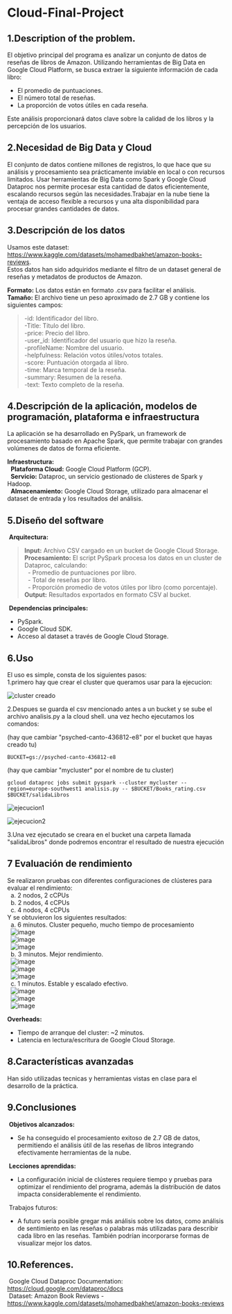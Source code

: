 # Cloud-Final-Project

## 1.Description of the problem.
El objetivo principal del programa es analizar un conjunto de datos de reseñas de libros de Amazon. Utilizando herramientas de Big Data en Google Cloud Platform, se busca extraer la siguiente información de cada libro:<br/>
- El promedio de puntuaciones.<br/>
- El número total de reseñas.<br/>
- La proporción de votos útiles en cada reseña.<br/>

Este análisis proporcionará datos clave sobre la calidad de los libros y la percepción de los usuarios.

## 2.Necesidad de Big Data y Cloud
El conjunto de datos contiene millones de registros, lo que hace que su análisis y procesamiento sea prácticamente inviable en local o con recursos limitados. Usar herramientas de Big Data como Spark y Google Cloud Dataproc nos permite procesar esta cantidad de datos eficientemente, escalando recursos según las necesidades.Trabajar en la nube tiene la ventaja de acceso flexible a recursos y una alta disponibilidad para procesar grandes cantidades de datos.

## 3.Descripción de los datos

Usamos este dataset: https://www.kaggle.com/datasets/mohamedbakhet/amazon-books-reviews. <br/>
Estos datos han sido adquiridos mediante el filtro de un dataset general de reseñas y metadatos de productos de Amazon.<br/>

**Formato:** Los datos están en formato .csv para facilitar el análisis.<br/>
**Tamaño:** El archivo tiene un peso aproximado de 2.7 GB y contiene los siguientes campos:<br/>

  >-id: Identificador del libro.<br/>
  -Title: Título del libro.<br/>
  -price: Precio del libro.<br/>
  -user_id: Identificador del usuario que hizo la reseña.<br/>
  -profileName: Nombre del usuario.<br/>
  -helpfulness: Relación votos útiles/votos totales.<br/>
  -score: Puntuación otorgada al libro.<br/>
  -time: Marca temporal de la reseña.<br/>
  -summary: Resumen de la reseña.<br/>
  -text: Texto completo de la reseña.<br/>

## 4.Descripción de la aplicación, modelos de programación, plataforma e infraestructura
La aplicación se ha desarrollado en PySpark, un framework de procesamiento basado en Apache Spark, que permite trabajar con grandes volúmenes de datos de forma eficiente.<br/>

**Infraestructura:**<br/>
  &nbsp;&nbsp;**Plataforma Cloud:** Google Cloud Platform (GCP).<br/>
  &nbsp;&nbsp;**Servicio:** Dataproc, un servicio gestionado de clústeres de Spark y Hadoop.<br/>
  &nbsp;&nbsp;**Almacenamiento:** Google Cloud Storage, utilizado para almacenar el dataset de entrada y los resultados del análisis.<br/>

## 5.Diseño del software
&nbsp;**Arquitectura:**<br/>
  >**Input:** Archivo CSV cargado en un bucket de Google Cloud Storage.<br/>
  **Procesamiento:** El script PySpark procesa los datos en un cluster de Dataproc, calculando:<br/>
   &nbsp; - Promedio de puntuaciones por libro.<br/>
   &nbsp; - Total de reseñas por libro.<br/>
   &nbsp; - Proporción promedio de votos útiles por libro (como porcentaje).<br/>
  **Output:** Resultados exportados en formato CSV al bucket.<br/>

&nbsp;**Dependencias principales:**<br/>
  - PySpark.<br/>
  - Google Cloud SDK.<br/>
  - Acceso al dataset a través de Google Cloud Storage.<br/>

## 6.Uso
El uso es simple, consta de los siguientes pasos:<br/>
  1.primero hay que crear el cluster que queramos usar para la ejecucion:<br/>
  
![cluster creado](https://github.com/user-attachments/assets/25bf4370-03b7-4791-86c2-edcb2e82ddaa)

 2.Despues se guarda el csv mencionado antes a un bucket y se sube el archivo analisis.py a la cloud shell. una vez hecho ejecutamos los comandos: 

(hay que cambiar "psyched-canto-436812-e8" por el bucket que hayas creado tu)
~~~
BUCKET=gs://psyched-canto-436812-e8 
~~~
(hay que cambiar "mycluster" por el nombre de tu cluster)
~~~
gcloud dataproc jobs submit pyspark --cluster mycluster --region=europe-southwest1 analisis.py -- $BUCKET/Books_rating.csv $BUCKET/salidaLibros
~~~
![ejecucion1](https://github.com/user-attachments/assets/c7a3e0e8-83f9-47db-a783-b6c7def01ef8)

![ejecucion2](https://github.com/user-attachments/assets/0df2b6c4-2f1f-46c1-9f53-1f2498920cab)

  3.Una vez ejecutado se creara en el bucket una carpeta llamada "salidaLibros" donde podremos encontrar el resultado de nuestra ejecución

## 7 Evaluación de rendimiento
Se realizaron pruebas con diferentes configuraciones de clústeres para evaluar el rendimiento:<br/>
  &nbsp;&nbsp;a. 2 nodos, 2 cCPUs<br/>
  &nbsp;&nbsp;b. 2 nodos, 4 cCPUs<br/>
  &nbsp;&nbsp;c. 4 nodos, 4 cCPUs<br/>
Y se obtuvieron los siguientes resultados:<br/>
  &nbsp;&nbsp;a. 6 minutos. Cluster pequeño, mucho tiempo de procesamiento<br/>
  &nbsp;&nbsp;![image](https://github.com/user-attachments/assets/53e7ebd4-3431-4cde-9883-df47c069d802)<br/>
  &nbsp;&nbsp;![image](https://github.com/user-attachments/assets/5d0094f9-8c7a-4b93-9f79-0c5a233789a3)<br/>
  &nbsp;&nbsp;![image](https://github.com/user-attachments/assets/7d7de81e-d6a6-46e7-8680-4886371118f6)<br/>
  &nbsp;&nbsp;b. 3 minutos. Mejor rendimiento.<br/>
  &nbsp;&nbsp;![image](https://github.com/user-attachments/assets/191d67f8-aa59-4ef0-88bb-a4fa7e957cdd)<br/>
  &nbsp;&nbsp;![image](https://github.com/user-attachments/assets/77d1d7e9-ec98-43fc-ab28-1802b0877f25)<br/>
  &nbsp;&nbsp;![image](https://github.com/user-attachments/assets/8050e6e4-cc8e-4b4d-a230-373056b63d98)<br/>
  &nbsp;&nbsp;c. 1 minutos. Estable y escalado efectivo.<br/>
  &nbsp;&nbsp;![image](https://github.com/user-attachments/assets/cbb85a24-3090-408e-9040-9c49358b1780)<br/>
  &nbsp;&nbsp;![image](https://github.com/user-attachments/assets/28bc4a0b-e809-46ef-b6d2-c3f65c4237c3)<br/>
  &nbsp;&nbsp;![image](https://github.com/user-attachments/assets/3d0e0c50-65de-4ea0-ab3e-4f5ac7f8258e)<br/>

**Overheads:**<br/>
  - Tiempo de arranque del cluster: ~2 minutos.<br/>
  - Latencia en lectura/escritura de Google Cloud Storage.<br/>

## 8.Características avanzadas
Han sido utilizadas tecnicas y herramientas vistas en clase para el desarrollo de la práctica.

## 9.Conclusiones
&nbsp;**Objetivos alcanzados:**<br/>
- Se ha conseguido el procesamiento exitoso de 2.7 GB de datos, permitiendo el análisis útil de las reseñas de libros integrando efectivamente herramientas de la nube.<br/>

&nbsp;**Lecciones aprendidas:**<br/>
- La configuración inicial de clústeres requiere tiempo y pruebas para optimizar el rendimiento del programa, además la distribución de datos impacta considerablemente el rendimiento.<br/>

&nbsp;Trabajos futuros:<br/>
- A futuro sería posible gregar más análisis sobre los datos, como análisis de sentimiento en las reseñas o palabras más utilizadas para describir cada libro en las reseñas. También podrían incorporarse formas de visualizar mejor los datos.<br/>

## 10.References.
&nbsp;Google Cloud Dataproc Documentation: https://cloud.google.com/dataproc/docs<br/>
&nbsp;Dataset: Amazon Book Reviews - https://www.kaggle.com/datasets/mohamedbakhet/amazon-books-reviews

